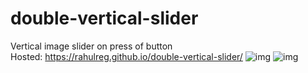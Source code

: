 # double-vertical-slider
Vertical image slider on press of button <br />
Hosted: https://rahulreg.github.io/double-vertical-slider/
![img](https://i.ibb.co/mFX0tBz/5.png)
![img](https://i.ibb.co/NVcfyTR/6.png)
